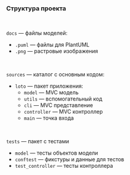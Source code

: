 ### Структура проекта

<br>

`docs` — файлы моделей:
 - `.puml` — файлы для PlantUML
 - `.png` — растровые изображения

<br>

`sources` — каталог с основным кодом:
 - `loto` — пакет приложения:
   - `model` — MVC модель
   - `utils` — вспомогательный код
   - `cli` — MVC представление
   - `controller` — MVC контроллер
   - `main` — точка входа

<br>

`tests` — пакет с тестами
 - `model` — тесты объектов модели
 - `conftest` — фикстуры и данные для тестов
 - `test_controller` — тесты контроллера

<br>

